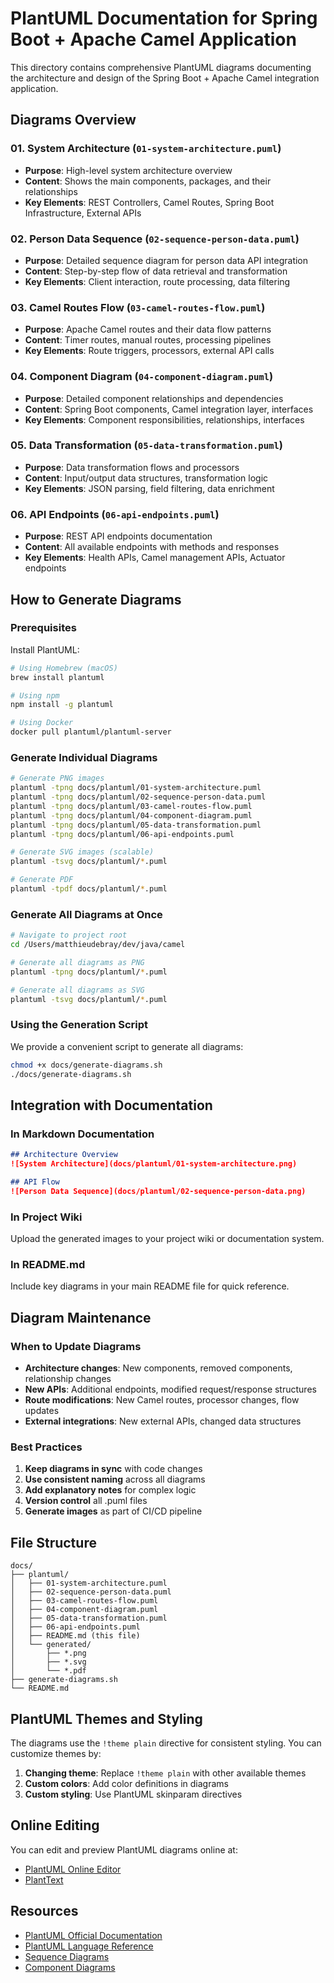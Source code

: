 # PlantUML Documentation for Spring Boot + Apache Camel Application

This directory contains comprehensive PlantUML diagrams documenting the architecture and design of the Spring Boot + Apache Camel integration application.

## Diagrams Overview

### 01. System Architecture (`01-system-architecture.puml`)
- **Purpose**: High-level system architecture overview
- **Content**: Shows the main components, packages, and their relationships
- **Key Elements**: REST Controllers, Camel Routes, Spring Boot Infrastructure, External APIs

### 02. Person Data Sequence (`02-sequence-person-data.puml`)
- **Purpose**: Detailed sequence diagram for person data API integration
- **Content**: Step-by-step flow of data retrieval and transformation
- **Key Elements**: Client interaction, route processing, data filtering

### 03. Camel Routes Flow (`03-camel-routes-flow.puml`)
- **Purpose**: Apache Camel routes and their data flow patterns
- **Content**: Timer routes, manual routes, processing pipelines
- **Key Elements**: Route triggers, processors, external API calls

### 04. Component Diagram (`04-component-diagram.puml`)
- **Purpose**: Detailed component relationships and dependencies
- **Content**: Spring Boot components, Camel integration layer, interfaces
- **Key Elements**: Component responsibilities, relationships, interfaces

### 05. Data Transformation (`05-data-transformation.puml`)
- **Purpose**: Data transformation flows and processors
- **Content**: Input/output data structures, transformation logic
- **Key Elements**: JSON parsing, field filtering, data enrichment

### 06. API Endpoints (`06-api-endpoints.puml`)
- **Purpose**: REST API endpoints documentation
- **Content**: All available endpoints with methods and responses
- **Key Elements**: Health APIs, Camel management APIs, Actuator endpoints

## How to Generate Diagrams

### Prerequisites
Install PlantUML:
```bash
# Using Homebrew (macOS)
brew install plantuml

# Using npm
npm install -g plantuml

# Using Docker
docker pull plantuml/plantuml-server
```

### Generate Individual Diagrams
```bash
# Generate PNG images
plantuml -tpng docs/plantuml/01-system-architecture.puml
plantuml -tpng docs/plantuml/02-sequence-person-data.puml
plantuml -tpng docs/plantuml/03-camel-routes-flow.puml
plantuml -tpng docs/plantuml/04-component-diagram.puml
plantuml -tpng docs/plantuml/05-data-transformation.puml
plantuml -tpng docs/plantuml/06-api-endpoints.puml

# Generate SVG images (scalable)
plantuml -tsvg docs/plantuml/*.puml

# Generate PDF
plantuml -tpdf docs/plantuml/*.puml
```

### Generate All Diagrams at Once
```bash
# Navigate to project root
cd /Users/matthieudebray/dev/java/camel

# Generate all diagrams as PNG
plantuml -tpng docs/plantuml/*.puml

# Generate all diagrams as SVG
plantuml -tsvg docs/plantuml/*.puml
```

### Using the Generation Script
We provide a convenient script to generate all diagrams:
```bash
chmod +x docs/generate-diagrams.sh
./docs/generate-diagrams.sh
```

## Integration with Documentation

### In Markdown Documentation
```markdown
## Architecture Overview
![System Architecture](docs/plantuml/01-system-architecture.png)

## API Flow
![Person Data Sequence](docs/plantuml/02-sequence-person-data.png)
```

### In Project Wiki
Upload the generated images to your project wiki or documentation system.

### In README.md
Include key diagrams in your main README file for quick reference.

## Diagram Maintenance

### When to Update Diagrams
- **Architecture changes**: New components, removed components, relationship changes
- **New APIs**: Additional endpoints, modified request/response structures
- **Route modifications**: New Camel routes, processor changes, flow updates
- **External integrations**: New external APIs, changed data structures

### Best Practices
1. **Keep diagrams in sync** with code changes
2. **Use consistent naming** across all diagrams
3. **Add explanatory notes** for complex logic
4. **Version control** all .puml files
5. **Generate images** as part of CI/CD pipeline

## File Structure
```
docs/
├── plantuml/
│   ├── 01-system-architecture.puml
│   ├── 02-sequence-person-data.puml
│   ├── 03-camel-routes-flow.puml
│   ├── 04-component-diagram.puml
│   ├── 05-data-transformation.puml
│   ├── 06-api-endpoints.puml
│   ├── README.md (this file)
│   └── generated/
│       ├── *.png
│       ├── *.svg
│       └── *.pdf
├── generate-diagrams.sh
└── README.md
```

## PlantUML Themes and Styling

The diagrams use the `!theme plain` directive for consistent styling. You can customize themes by:

1. **Changing theme**: Replace `!theme plain` with other available themes
2. **Custom colors**: Add color definitions in diagrams
3. **Custom styling**: Use PlantUML skinparam directives

## Online Editing
You can edit and preview PlantUML diagrams online at:
- [PlantUML Online Editor](http://www.plantuml.com/plantuml/uml/)
- [PlantText](https://www.planttext.com/)

## Resources
- [PlantUML Official Documentation](https://plantuml.com/)
- [PlantUML Language Reference](https://plantuml.com/guide)
- [Sequence Diagrams](https://plantuml.com/sequence-diagram)
- [Component Diagrams](https://plantuml.com/component-diagram)

